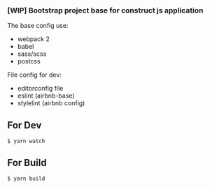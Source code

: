 ### [WIP] Bootstrap project base for construct js application ###

The base config use:
* webpack 2
* babel
* sass/scss
* postcss

File config for dev:
* editorconfig file
* eslint (airbnb-base)
* stylelint (airbnb config)

## For Dev ##

    $ yarn watch

## For Build ##

    $ yarn build